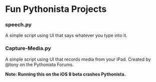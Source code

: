 Fun Pythonista Projects
====================

### speech.py

A simple script using UI that says whatever you type into it.

### Capture-Media.py

A simple script using UI that records media from your iPad.
Created by @tony on the Pythonista Forums.

**Note: Running this on the iOS 8 beta crashes Pythonista.**
